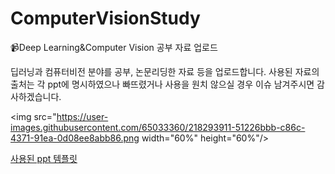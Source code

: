 # ComputerVisionStudy
:video_camera:Deep Learning&amp;Computer Vision 공부 자료 업로드
  
딥러닝과 컴퓨터비전 분야를 공부, 논문리딩한 자료 등을 업로드합니다.
사용된 자료의 출처는 각 ppt에 명시하였으나 빠뜨렸거나 사용을 원치 않으실 경우 이슈 남겨주시면 감사하겠습니다.
    
<img src="https://user-images.githubusercontent.com/65033360/218293911-51226bbb-c86c-4371-91ea-0d08ee8abb86.png  width="60%" height="60%"/>
      
[사용된 ppt 템플릿](https://ponybuhagom.tistory.com/193)
